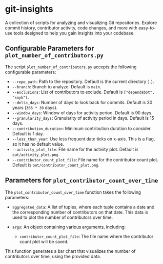 # git-insights
A collection of scripts for analyzing and visualizing Git repositories. Explore commit history, contributor activity, code changes, and more with easy-to-use tools designed to help you gain insights into your codebase.

## Configurable Parameters for `plot_number_of_contributors.py`

The script `plot_number_of_contributors.py` accepts the following configurable parameters:

- `--repo_path`: Path to the repository. Default is the current directory (`.`).
- `--branch`: Branch to analyze. Default is `main`.
- `--exclusions`: List of contributors to exclude. Default is `["dependabot", "snyk"]`.
- `--delta_days`: Number of days to look back for commits. Default is 30 years (`365 * 30` days).
- `--window_days`: Window of days for activity period. Default is 90 days.
- `--granularity_days`: Granularity of activity period in days. Default is 15 days.
- `--contribution_duration`: Minimum contribution duration to consider. Default is 1 day.
- `--less_than_year`: Use less frequent date ticks on x-axis. This is a flag, so it has no default value.
- `--activity_plot_file`: File name for the activity plot. Default is `out/activity_plot.png`.
- `--contributor_count_plot_file`: File name for the contributor count plot. Default is `out/contributor_count_plot.png`.

## Parameters for `plot_contributor_count_over_time`

The `plot_contributor_count_over_time` function takes the following parameters:

- `aggregated_data`: A list of tuples, where each tuple contains a date and the corresponding number of contributors on that date. This data is used to plot the number of contributors over time.

- `args`: An object containing various arguments, including:
  - `contributor_count_plot_file`: The file name where the contributor count plot will be saved.

This function generates a bar chart that visualizes the number of contributors over time, using the provided data.
